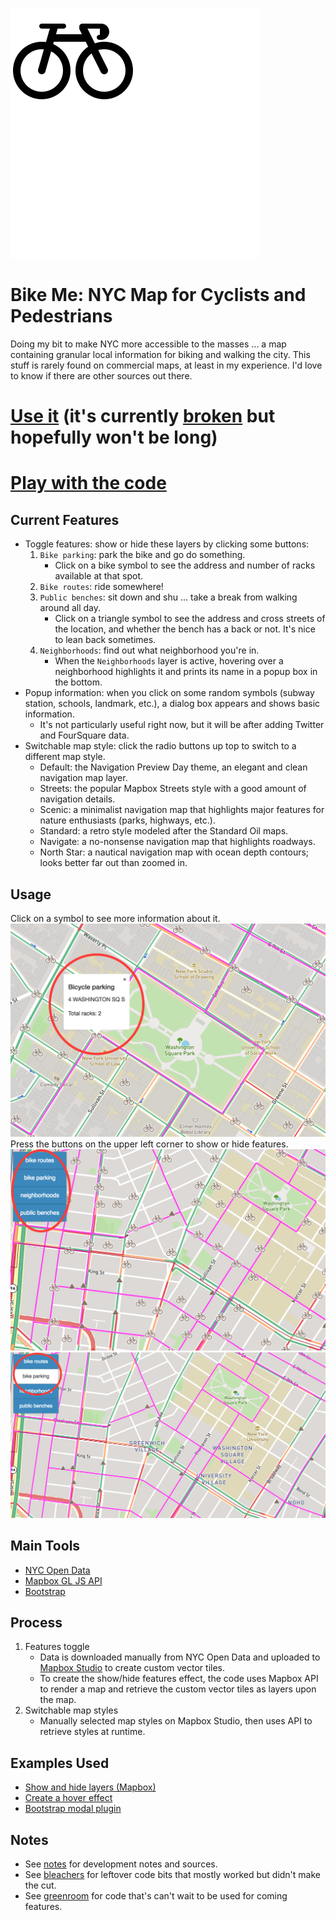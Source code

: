 ![Bike logo](./assets/bike-logo-white.png)
# Bike Me: NYC Map for Cyclists and Pedestrians
Doing my bit to make NYC more accessible to the masses ... a map containing granular local information for biking and walking the city. This stuff is rarely found on commercial maps, at least in my experience. I'd love to know if there are other sources out there. 

# [Use it](https://elainechan.github.io/mapping/) (it's currently [broken](https://github.com/mapbox/mapbox-gl-js/issues/6094) but hopefully won't be long)

# [Play with the code](https://jsfiddle.net/elainechan/bnraathg/)

## Current Features
- Toggle features: show or hide these layers by clicking some buttons:
	1. `Bike parking`: park the bike and go do something.
		- Click on a bike symbol to see the address and number of racks available at that spot.
	2. `Bike routes`: ride somewhere!
	3. `Public benches`: sit down and shu ... take a break from walking around all day.
		- Click on a triangle symbol to see the address and cross streets of the location, and whether the bench has a back or not. It's nice to lean back sometimes.
	4. `Neighborhoods`: find out what neighborhood you're in.
		- When the `Neighborhoods` layer is active, hovering over a neighborhood highlights it and prints its name in a popup box in the bottom.
- Popup information: when you click on some random symbols (subway station, schools, landmark, etc.), a dialog box appears and shows basic information. 
	- It's not particularly useful right now, but it will be after adding Twitter and FourSquare data.
- Switchable map style: click the radio buttons up top to switch to a different map style.
	- Default: the Navigation Preview Day theme, an elegant and clean navigation map layer.
	- Streets: the popular Mapbox Streets style with a good amount of navigation details.
	- Scenic: a minimalist navigation map that highlights major features for nature enthusiasts (parks, highways, etc.).
	- Standard: a retro style modeled after the Standard Oil maps.
	- Navigate: a no-nonsense navigation map that highlights roadways.
	- North Star: a nautical navigation map with ocean depth contours; looks better far out than zoomed in.
## Usage
Click on a symbol to see more information about it.
![Popup box](./assets/popup.png)
Press the buttons on the upper left corner to show or hide features.
![Toggle on](./assets/toggle-on.png)
![Toggle off](./assets/toggle-off.png)
## Main Tools
- [NYC Open Data](http://www.nyc.gov/html/dot/html/about/datafeeds.shtml#bikes)
- [Mapbox GL JS API](https://www.mapbox.com/mapbox-gl-js/api/)
- [Bootstrap](https://v4-alpha.getbootstrap.com/components/modal/)
## Process
1. Features toggle
	- Data is downloaded manually from NYC Open Data and uploaded to [Mapbox Studio](https://www.mapbox.com/mapbox-studio/) to create custom vector tiles.
	- To create the show/hide features effect, the code uses Mapbox API to render a map and retrieve the custom vector tiles as layers upon the map.
2. Switchable map styles
	- Manually selected map styles on Mapbox Studio, then uses API to retrieve styles at runtime.
## Examples Used
- [Show and hide layers (Mapbox)](https://www.mapbox.com/mapbox-gl-js/example/toggle-layers/)
- [Create a hover effect](https://www.mapbox.com/mapbox-gl-js/example/hover-styles/)
- [Bootstrap modal plugin](https://www.w3schools.com/bootstrap/bootstrap_modal.asp)
## Notes
- See [notes](https://github.com/elainechan/mapping/blob/master/notes.md) for development notes and sources.
- See [bleachers](https://github.com/elainechan/mapping/blob/master/bleachers.md) for leftover code bits that mostly worked but didn't make the cut.
- See [greenroom](https://github.com/elainechan/mapping/blob/master/greenroom) for code that's can't wait to be used for coming features.